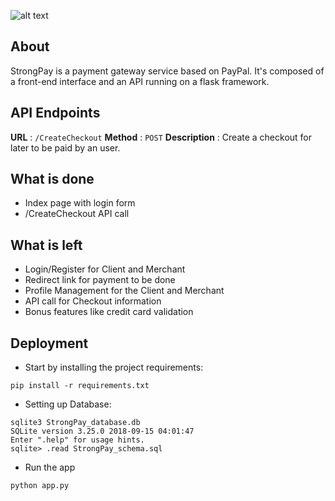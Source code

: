 ![alt text](http://code.ua.pt/projects/es1819-stroam/repository/revisions/master/raw/payment/payment/static/images/logo.png)

## About
StrongPay is a payment gateway service based on PayPal. It's composed of a front-end interface and an API running on a flask framework.  


## API Endpoints

**URL** : `/CreateCheckout`
**Method** : `POST`
**Description** : Create a checkout for later to be paid by an user.

## What is done

- Index page with login form
- /CreateCheckout API call

## What is left

- Login/Register for Client and Merchant
- Redirect link for payment to be done
- Profile Management for the Client and Merchant
- API call for Checkout information
- Bonus features like credit card validation

## Deployment

* Start by installing the project requirements:
```shell
pip install -r requirements.txt
```

* Setting up Database:
```shell
sqlite3 StrongPay_database.db
SQLite version 3.25.0 2018-09-15 04:01:47
Enter ".help" for usage hints.
sqlite> .read StrongPay_schema.sql
```

* Run the app
```shell
python app.py
```
